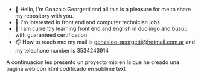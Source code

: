 - 👋 Hello, I'm Gonzalo Georgetti and all this is a pleasure for me to share my repository with you.
- 👀 I'm interested in front end and computer technician jobs
- 🌱 I am currently learning front end and english in duolingo and busuu with guaranteed certification
- 📫 How to reach me: my mail is gonzaloo-georgetti@hotmail.com.ar and my telephone number is 3534243914

A continuacion les presento un proyecto mio en la que he creado una pagina web con html codificado en sublime text
